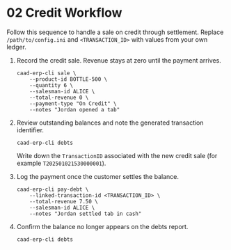 # 02 Credit Workflow

Follow this sequence to handle a sale on credit through settlement. Replace
`/path/to/config.ini` and `<TRANSACTION_ID>` with values from your own ledger.

1. Record the credit sale. Revenue stays at zero until the payment arrives.

   ```text
   caad-erp-cli sale \
       --product-id BOTTLE-500 \
       --quantity 6 \
       --salesman-id ALICE \
       --total-revenue 0 \
       --payment-type "On Credit" \
       --notes "Jordan opened a tab"
   ```

2. Review outstanding balances and note the generated transaction identifier.

   ```text
   caad-erp-cli debts
   ```

   Write down the `TransactionID` associated with the new credit sale (for
   example `T202501021530000001`).

3. Log the payment once the customer settles the balance.

   ```text
   caad-erp-cli pay-debt \
       --linked-transaction-id <TRANSACTION_ID> \
       --total-revenue 7.50 \
       --salesman-id ALICE \
       --notes "Jordan settled tab in cash"
   ```

4. Confirm the balance no longer appears on the debts report.

   ```text
   caad-erp-cli debts
   ```
